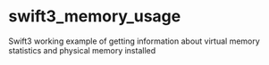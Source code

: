 # swift3_memory_usage
Swift3 working example of getting information about virtual memory statistics and physical memory installed
